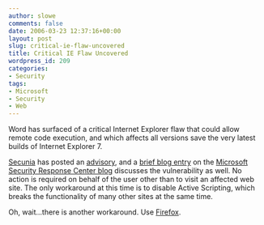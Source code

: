 ```yaml
---
author: slowe
comments: false
date: 2006-03-23 12:37:16+00:00
layout: post
slug: critical-ie-flaw-uncovered
title: Critical IE Flaw Uncovered
wordpress_id: 209
categories:
- Security
tags:
- Microsoft
- Security
- Web
---
```


Word has surfaced of a critical Internet Explorer flaw that could allow remote code execution, and which affects all versions save the very latest builds of Internet Explorer 7.

[Secunia](http://secunia.com/) has posted an [advisory](http://secunia.com/advisories/18680/), and a [brief blog entry](http://blogs.technet.com/msrc/archive/2006/03/22/422849.aspx) on the [Microsoft Security Response Center blog](http://blogs.technet.com/msrc/) discusses the vulnerability as well. No action is required on behalf of the user other than to visit an affected web site. The only workaround at this time is to disable Active Scripting, which breaks the functionality of many other sites at the same time.

Oh, wait...there is another workaround. Use [Firefox](http://www.mozilla.org/products/firefox/).
